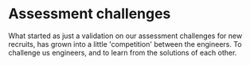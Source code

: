# Assessment challenges

What started as just a validation on our assessment challenges for new recruits, has grown into a little 'competition' between the engineers. To challenge us engineers, and to learn from the solutions of each other.
